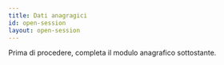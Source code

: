 ```yaml
---
title: Dati anagragici
id: open-session
layout: open-session
---
```

Prima di procedere, completa il modulo anagrafico sottostante.
